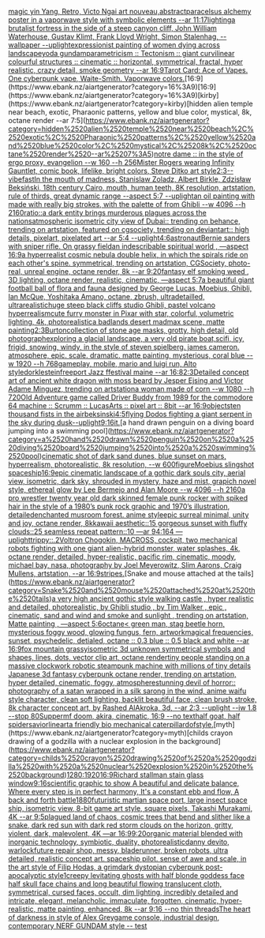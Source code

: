 [magic yin Yang, Retro, Victo Ngai art nouveau,](https://www.ebank.nz/aiartgenerator?category=magic%2520yin%2520Yang%2C%2520Retro%2C%2520Victo%2520Ngai%2520art%2520nouveau%2C)[abstract](https://www.ebank.nz/aiartgenerator?category=abstract)[paracelsus alchemy poster in a vaporwave style with symbolic elements --ar 11:17](https://www.ebank.nz/aiartgenerator?category=paracelsus%2520alchemy%2520poster%2520in%2520a%2520vaporwave%2520style%2520with%2520symbolic%2520elements%2520--ar%252011%3A17)[lighting](https://www.ebank.nz/aiartgenerator?category=lighting)[a brutalist fortress in the side of a steep canyon cliff, John William Waterhouse, Gustav Klimt, Frank Lloyd Wright, Simon Stalenhag, --wallpaper --uplight](https://www.ebank.nz/aiartgenerator?category=a%2520brutalist%2520fortress%2520in%2520the%2520side%2520of%2520a%2520steep%2520canyon%2520cliff%2C%2520John%2520William%2520Waterhouse%2C%2520Gustav%2520Klimt%2C%2520Frank%2520Lloyd%2520Wright%2C%2520Simon%2520Stalenhag%2C%2520--wallpaper%2520--uplight)[expressionist painting of women dying across landscape](https://www.ebank.nz/aiartgenerator?category=expressionist%2520painting%2520of%2520women%2520dying%2520across%2520landscape)[yoda gundam](https://www.ebank.nz/aiartgenerator?category=yoda%2520gundam)[parametricism :: Tectonism :: giant curvilinear colourful structures :: cinematic :: horizontal, symmetrical, fractal, hyper realistic, crazy detail, smoke geometry --ar 16:9](https://www.ebank.nz/aiartgenerator?category=parametricism%2520%3A%3A%2520Tectonism%2520%3A%3A%2520giant%2520curvilinear%2520colourful%2520structures%2520%3A%3A%2520cinematic%2520%3A%3A%2520horizontal%2C%2520symmetrical%2C%2520fractal%2C%2520hyper%2520realistic%2C%2520crazy%2520detail%2C%2520smoke%2520geometry%2520--ar%252016%3A9)[Tarot Card: Ace of Vapes. One cyberpunk vape, Waite-Smith. Vaporwave colors.](https://www.ebank.nz/aiartgenerator?category=Tarot%2520Card%3A%2520Ace%2520of%2520Vapes.%2520One%2520cyberpunk%2520vape%2C%2520Waite-Smith.%2520Vaporwave%2520colors.)[16:9](https://www.ebank.nz/aiartgenerator?category=16%3A9)[16:9](https://www.ebank.nz/aiartgenerator?category=16%3A9)[kirby](https://www.ebank.nz/aiartgenerator?category=kirby)[hidden alien temple near beach, exotic, Pharaonic patterns, yellow and blue color, mystical, 8k, octane render --ar 7:5](https://www.ebank.nz/aiartgenerator?category=hidden%2520alien%2520temple%2520near%2520beach%2C%2520exotic%2C%2520Pharaonic%2520patterns%2C%2520yellow%2520and%2520blue%2520color%2C%2520mystical%2C%25208k%2C%2520octane%2520render%2520--ar%25207%3A5)[notre dame :: in the style of ergo proxy, evangelion --w 160 --h 256](https://www.ebank.nz/aiartgenerator?category=notre%2520dame%2520%3A%3A%2520in%2520the%2520style%2520of%2520ergo%2520proxy%2C%2520evangelion%2520--w%2520160%2520--h%2520256)[Mister Rogers wearing Infinity Gauntlet, comic book, lifelike, bright colors, Steve Ditko art style](https://www.ebank.nz/aiartgenerator?category=Mister%2520Rogers%2520wearing%2520Infinity%2520Gauntlet%2C%2520comic%2520book%2C%2520lifelike%2C%2520bright%2520colors%2C%2520Steve%2520Ditko%2520art%2520style)[2:3](https://www.ebank.nz/aiartgenerator?category=2%3A3)[--vibefast](https://www.ebank.nz/aiartgenerator?category=--vibefast)[In the mouth of madness, Stanislaw Zoladz, Albert Birkle, Zdzisław Beksiński, 18th century Cairo, mouth, human teeth, 8K resolution, artstation, rule of thirds, great dynamic range --aspect 5:7 --uplight](https://www.ebank.nz/aiartgenerator?category=In%2520the%2520mouth%2520of%2520madness%2C%2520Stanislaw%2520Zoladz%2C%2520Albert%2520Birkle%2C%2520Zdzis%C5%82aw%2520Beksi%C5%84ski%2C%252018th%2520century%2520Cairo%2C%2520mouth%2C%2520human%2520teeth%2C%25208K%2520resolution%2C%2520artstation%2C%2520rule%2520of%2520thirds%2C%2520great%2520dynamic%2520range%2520--aspect%25205%3A7%2520--uplight)[an oil painting with made with really big strokes, with the palette of <Spirited Away>  from Ghibli  --w 4096  --h 2160](https://www.ebank.nz/aiartgenerator?category=an%2520oil%2520painting%2520with%2520made%2520with%2520really%2520big%2520strokes%2C%2520with%2520the%2520palette%2520of%2520%3CSpirited%2520Away%3E%2520%2520from%2520Ghibli%2520%2520--w%25204096%2520%2520--h%25202160)[ratio::](https://www.ebank.nz/aiartgenerator?category=ratio%3A%3A)[a dark entity brings murderous plagues across the nations](https://www.ebank.nz/aiartgenerator?category=a%2520dark%2520entity%2520brings%2520murderous%2520plagues%2520across%2520the%2520nations)[atmospheric isometric city view of Dubai:: trending on behance, trending on artstation, featured on cgsociety, trending on deviantart:: high details, pixelart, pixelated art --ar 5:4 --uplight](https://www.ebank.nz/aiartgenerator?category=atmospheric%2520isometric%2520city%2520view%2520of%2520Dubai%3A%3A%2520trending%2520on%2520behance%2C%2520trending%2520on%2520artstation%2C%2520featured%2520on%2520cgsociety%2C%2520trending%2520on%2520deviantart%3A%3A%2520high%2520details%2C%2520pixelart%2C%2520pixelated%2520art%2520--ar%25205%3A4%2520--uplight)[4:6](https://www.ebank.nz/aiartgenerator?category=4%3A6)[astronaut](https://www.ebank.nz/aiartgenerator?category=astronaut)[Bernie sanders with sniper rifle. On grassy field](https://www.ebank.nz/aiartgenerator?category=Bernie%2520sanders%2520with%2520sniper%2520rifle.%2520On%2520grassy%2520field)[an indescribable spiritual world , —aspect 16:9](https://www.ebank.nz/aiartgenerator?category=an%2520indescribable%2520spiritual%2520world%2520%2C%2520%E2%80%94aspect%252016%3A9)[a hyperrealist cosmic nebula double helix, in which the spirals ride on each other's spine. symmetrical, trending on artstation, CGSociety, photo-real, unreal engine, octane render, 8k --ar 9:20](https://www.ebank.nz/aiartgenerator?category=a%2520hyperrealist%2520cosmic%2520nebula%2520double%2520helix%2C%2520in%2520which%2520the%2520spirals%2520ride%2520on%2520each%2520other%27s%2520spine.%2520symmetrical%2C%2520trending%2520on%2520artstation%2C%2520CGSociety%2C%2520photo-real%2C%2520unreal%2520engine%2C%2520octane%2520render%2C%25208k%2520--ar%25209%3A20)[fantasy elf smoking weed , 3D lighting, octane render, realistic, cinematic, —aspect 5:7](https://www.ebank.nz/aiartgenerator?category=fantasy%2520elf%2520smoking%2520weed%2520%2C%25203D%2520lighting%2C%2520octane%2520render%2C%2520realistic%2C%2520cinematic%2C%2520%E2%80%94aspect%25205%3A7)[a beautiful giant football ball of flora and fauna designed by George Lucas, Moebius, Ghibli, Ian McQue, Yoshitaka Amano, octane, zbrush, ultradetailled, ultrarealistic](https://www.ebank.nz/aiartgenerator?category=a%2520beautiful%2520giant%2520football%2520ball%2520of%2520flora%2520and%2520fauna%2520designed%2520by%2520George%2520Lucas%2C%2520Moebius%2C%2520Ghibli%2C%2520Ian%2520McQue%2C%2520Yoshitaka%2520Amano%2C%2520octane%2C%2520zbrush%2C%2520ultradetailled%2C%2520ultrarealistic)[huge steep black cliffs studio Ghibli, pastel volcano hyperrealism](https://www.ebank.nz/aiartgenerator?category=huge%2520steep%2520black%2520cliffs%2520studio%2520Ghibli%2C%2520pastel%2520volcano%2520hyperrealism)[cute furry monster in Pixar with star, colorful, volumetric lighting, 4k, photorealistic](https://www.ebank.nz/aiartgenerator?category=cute%2520furry%2520monster%2520in%2520Pixar%2520with%2520star%2C%2520colorful%2C%2520volumetric%2520lighting%2C%25204k%2C%2520photorealistic)[a badlands desert madmax scene, matte painting](https://www.ebank.nz/aiartgenerator?category=a%2520badlands%2520desert%2520madmax%2520scene%2C%2520matte%2520painting)[2:3](https://www.ebank.nz/aiartgenerator?category=2%3A3)[](https://www.ebank.nz/aiartgenerator?category=)[Burton](https://www.ebank.nz/aiartgenerator?category=Burton)[collection of stone age masks, grotty, high detail, old photograph](https://www.ebank.nz/aiartgenerator?category=collection%2520of%2520stone%2520age%2520masks%2C%2520grotty%2C%2520high%2520detail%2C%2520old%2520photograph)[exploring a glacial landscape, a very old pirate boat,scifi, icy, frigid, snowing, windy, in the style of steven spielberg. james cameron. atmosphere, epic. scale. dramatic. matte painting, mysterious, coral blue --w 1920 --h 768](https://www.ebank.nz/aiartgenerator?category=exploring%2520a%2520glacial%2520landscape%2C%2520a%2520very%2520old%2520pirate%2520boat%2Cscifi%2C%2520icy%2C%2520frigid%2C%2520snowing%2C%2520windy%2C%2520in%2520the%2520style%2520of%2520steven%2520spielberg.%2520james%2520cameron.%2520atmosphere%2C%2520epic.%2520scale.%2520dramatic.%2520matte%2520painting%2C%2520mysterious%2C%2520coral%2520blue%2520--w%25201920%2520--h%2520768)[gameplay, mobile, mario and luigi run, Alto style](https://www.ebank.nz/aiartgenerator?category=gameplay%2C%2520mobile%2C%2520mario%2520and%2520luigi%2520run%2C%2520Alto%2520style)[dorklestein](https://www.ebank.nz/aiartgenerator?category=dorklestein)[freeport Jazz ffestival maine --ar 16:8](https://www.ebank.nz/aiartgenerator?category=freeport%2520Jazz%2520ffestival%2520maine%2520--ar%252016%3A8)[2:3](https://www.ebank.nz/aiartgenerator?category=2%3A3)[Detailed concept art of ancient white dragon with moss beard by Jesper Ejsing and Victor Adame Minguez, trending on artstation](https://www.ebank.nz/aiartgenerator?category=Detailed%2520concept%2520art%2520of%2520ancient%2520white%2520dragon%2520with%2520moss%2520beard%2520by%2520Jesper%2520Ejsing%2520and%2520Victor%2520Adame%2520Minguez%2C%2520trending%2520on%2520artstation)[a woman made of corn --w 1080 --h 720](https://www.ebank.nz/aiartgenerator?category=a%2520woman%2520made%2520of%2520corn%2520--w%25201080%2520--h%2520720)[Old Adventure game called Driver Buddy from 1989 for the commodore 64 machine  :: Scrumm :: LucasArts :: pixel art :: 8bit --ar 16:9](https://www.ebank.nz/aiartgenerator?category=Old%2520Adventure%2520game%2520called%2520Driver%2520Buddy%2520from%25201989%2520for%2520the%2520commodore%252064%2520machine%2520%2520%3A%3A%2520Scrumm%2520%3A%3A%2520LucasArts%2520%3A%3A%2520pixel%2520art%2520%3A%3A%25208bit%2520--ar%252016%3A9)[objects](https://www.ebank.nz/aiartgenerator?category=objects)[ten thousand fists in the air](https://www.ebank.nz/aiartgenerator?category=ten%2520thousand%2520fists%2520in%2520the%2520air)[beksinski](https://www.ebank.nz/aiartgenerator?category=beksinski)[4:5](https://www.ebank.nz/aiartgenerator?category=4%3A5)[flying Dodos fighting a giant serpent in the sky during dusk](https://www.ebank.nz/aiartgenerator?category=flying%2520Dodos%2520fighting%2520a%2520giant%2520serpent%2520in%2520the%2520sky%2520during%2520dusk)[--uplight](https://www.ebank.nz/aiartgenerator?category=--uplight)[9:16](https://www.ebank.nz/aiartgenerator?category=9%3A16)[it.](https://www.ebank.nz/aiartgenerator?category=it.)[a hand drawn penguin on a diving board jumping into a swimming pool](https://www.ebank.nz/aiartgenerator?category=a%2520hand%2520drawn%2520penguin%2520on%2520a%2520diving%2520board%2520jumping%2520into%2520a%2520swimming%2520pool)[cinematic shot of dark sand dunes, blue sunset on mars, hyperrealism, photorealistic, 8k resolution, --w 600](https://www.ebank.nz/aiartgenerator?category=cinematic%2520shot%2520of%2520dark%2520sand%2520dunes%2C%2520blue%2520sunset%2520on%2520mars%2C%2520hyperrealism%2C%2520photorealistic%2C%25208k%2520resolution%2C%2520--w%2520600)[figure](https://www.ebank.nz/aiartgenerator?category=figure)[Moebius slingshot spaceship](https://www.ebank.nz/aiartgenerator?category=Moebius%2520slingshot%2520spaceship)[16:9](https://www.ebank.nz/aiartgenerator?category=16%3A9)[epic cinematic landscape of a gothic dark souls city, aerial view, isometric, dark sky, shrouded in mystery, haze and mist, grapich novel style, ethereal glow by Lee Bermejo and Alan Moore --w 4096  --h 2160](https://www.ebank.nz/aiartgenerator?category=epic%2520cinematic%2520landscape%2520of%2520a%2520gothic%2520dark%2520souls%2520city%2C%2520aerial%2520view%2C%2520isometric%2C%2520dark%2520sky%2C%2520shrouded%2520in%2520mystery%2C%2520haze%2520and%2520mist%2C%2520grapich%2520novel%2520style%2C%2520ethereal%2520glow%2520by%2520Lee%2520Bermejo%2520and%2520Alan%2520Moore%2520--w%25204096%2520%2520--h%25202160)[a pro wrestler twenty year old dark skinned female punk rocker with spiked hair in the style of a 1980’s punk rock graphic and 1970’s illustration, detailed](https://www.ebank.nz/aiartgenerator?category=a%2520pro%2520wrestler%2520twenty%2520year%2520old%2520dark%2520skinned%2520female%2520punk%2520rocker%2520with%2520spiked%2520hair%2520in%2520the%2520style%2520of%2520a%25201980%E2%80%99s%2520punk%2520rock%2520graphic%2520and%25201970%E2%80%99s%2520illustration%2C%2520detailed)[enchanted musroom forest. anime style](https://www.ebank.nz/aiartgenerator?category=enchanted%2520musroom%2520forest.%2520anime%2520style)[epic surreal minimal, unity and joy, octane render, 8k](https://www.ebank.nz/aiartgenerator?category=epic%2520surreal%2520minimal%2C%2520unity%2520and%2520joy%2C%2520octane%2520render%2C%25208k)[kawaii aesthetic::15 gorgeous sunset with fluffy clouds::25 seamless repeat pattern::10  —ar 94:164 —uplight](https://www.ebank.nz/aiartgenerator?category=kawaii%2520aesthetic%3A%3A15%2520gorgeous%2520sunset%2520with%2520fluffy%2520clouds%3A%3A25%2520seamless%2520repeat%2520pattern%3A%3A10%2520%2520%E2%80%94ar%252094%3A164%2520%E2%80%94uplight)[trippy::.2](https://www.ebank.nz/aiartgenerator?category=trippy%3A%3A.2)[Voltron Chogokin, MACROSS, cockpit, two mechanical robots fighting with one giant alien-hybrid monster, water splashes, 4k, octane render, detailed, hyper-realistic, pacific rim, cinematic, moody, michael bay, nasa, photography by Joel Meyerowitz, Slim Aarons, Craig Mullens, artstation, --ar 16:9](https://www.ebank.nz/aiartgenerator?category=Voltron%2520Chogokin%2C%2520MACROSS%2C%2520cockpit%2C%2520two%2520mechanical%2520robots%2520fighting%2520with%2520one%2520giant%2520alien-hybrid%2520monster%2C%2520water%2520splashes%2C%25204k%2C%2520octane%2520render%2C%2520detailed%2C%2520hyper-realistic%2C%2520pacific%2520rim%2C%2520cinematic%2C%2520moody%2C%2520michael%2520bay%2C%2520nasa%2C%2520photography%2520by%2520Joel%2520Meyerowitz%2C%2520Slim%2520Aarons%2C%2520Craig%2520Mullens%2C%2520artstation%2C%2520--ar%252016%3A9)[stripes.](https://www.ebank.nz/aiartgenerator?category=stripes.)[Snake and mouse attached at the tails](https://www.ebank.nz/aiartgenerator?category=Snake%2520and%2520mouse%2520attached%2520at%2520the%2520tails)[a very high ancient gothic style walking castle , hyper realistic and detailed, photorealistic, by Ghibli studio , by Tim Walker , epic , cinematic, sand and wind and smoke and sunlight , trending on artstation, Matte painting , —aspect 5:6](https://www.ebank.nz/aiartgenerator?category=a%2520very%2520high%2520ancient%2520gothic%2520style%2520walking%2520castle%2520%2C%2520hyper%2520realistic%2520and%2520detailed%2C%2520photorealistic%2C%2520by%2520Ghibli%2520studio%2520%2C%2520by%2520Tim%2520Walker%2520%2C%2520epic%2520%2C%2520cinematic%2C%2520sand%2520and%2520wind%2520and%2520smoke%2520and%2520sunlight%2520%2C%2520trending%2520on%2520artstation%2C%2520Matte%2520painting%2520%2C%2520%E2%80%94aspect%25205%3A6)[octane](https://www.ebank.nz/aiartgenerator?category=octane)[< green man, stag beetle horn, mysterious foggy wood, glowing fungus, fern, artwork](https://www.ebank.nz/aiartgenerator?category=%3C%2520green%2520man%2C%2520stag%2520beetle%2520horn%2C%2520mysterious%2520foggy%2520wood%2C%2520glowing%2520fungus%2C%2520fern%2C%2520artwork)[magical frequencies, sunset, psychedelic, detialed, octane :: 0.3 blue :: 0.5 black and white --ar 16:9](https://www.ebank.nz/aiartgenerator?category=magical%2520frequencies%2C%2520sunset%2C%2520psychedelic%2C%2520detialed%2C%2520octane%2520%3A%3A%25200.3%2520blue%2520%3A%3A%25200.5%2520black%2520and%2520white%2520--ar%252016%3A9)[fox mountain grassy](https://www.ebank.nz/aiartgenerator?category=fox%2520mountain%2520grassy)[isometric 3d unknown symmetrical symbols  and shapes, lines, dots, vector clip art, octane render](https://www.ebank.nz/aiartgenerator?category=isometric%25203d%2520unknown%2520symmetrical%2520symbols%2520%2520and%2520shapes%2C%2520lines%2C%2520dots%2C%2520vector%2520clip%2520art%2C%2520octane%2520render)[tiny people standing on a massive clockwork robotic steampunk machine with millions of tiny details Japanese 3d fantasy cyberpunk octane render, trending on artstation, hyper detailed, cinematic, foggy, atmosphere](https://www.ebank.nz/aiartgenerator?category=tiny%2520people%2520standing%2520on%2520a%2520massive%2520clockwork%2520robotic%2520steampunk%2520machine%2520with%2520millions%2520of%2520tiny%2520details%2520Japanese%25203d%2520fantasy%2520cyberpunk%2520octane%2520render%2C%2520trending%2520on%2520artstation%2C%2520hyper%2520detailed%2C%2520cinematic%2C%2520foggy%2C%2520atmosphere)[stunning devil of horror:: photography of a satan wrapped in a silk sarong in the wind, anime waifu style character, clean soft lighting, backlit beautiful face, clean brush stroke, 8k character concept art, by Rashed AlAkroka, 3d, --ar 2:3 --uplight --iw 1.8 --stop 80](https://www.ebank.nz/aiartgenerator?category=stunning%2520devil%2520of%2520horror%3A%3A%2520photography%2520of%2520a%2520satan%2520wrapped%2520in%2520a%2520silk%2520sarong%2520in%2520the%2520wind%2C%2520anime%2520waifu%2520style%2520character%2C%2520clean%2520soft%2520lighting%2C%2520backlit%2520beautiful%2520face%2C%2520clean%2520brush%2520stroke%2C%25208k%2520character%2520concept%2520art%2C%2520by%2520Rashed%2520AlAkroka%2C%25203d%2C%2520--ar%25202%3A3%2520--uplight%2520--iw%25201.8%2520--stop%252080)[Supper](https://www.ebank.nz/aiartgenerator?category=Supper)[mf doom, akira, cinematic, 16:9 --no text](https://www.ebank.nz/aiartgenerator?category=mf%2520doom%2C%2520akira%2C%2520cinematic%2C%252016%3A9%2520--no%2520text)[half goat, half spider](https://www.ebank.nz/aiartgenerator?category=half%2520goat%2C%2520half%2520spider)[savior](https://www.ebank.nz/aiartgenerator?category=savior)[lineart](https://www.ebank.nz/aiartgenerator?category=lineart)[a friendly bio mechanical caterpillar](https://www.ebank.nz/aiartgenerator?category=a%2520friendly%2520bio%2520mechanical%2520caterpillar)[dof](https://www.ebank.nz/aiartgenerator?category=dof)[style.](https://www.ebank.nz/aiartgenerator?category=style.)[myth](https://www.ebank.nz/aiartgenerator?category=myth)[childs crayon drawing of a godzilla with a nuclear explosion in the background](https://www.ebank.nz/aiartgenerator?category=childs%2520crayon%2520drawing%2520of%2520a%2520godzilla%2520with%2520a%2520nuclear%2520explosion%2520in%2520the%2520background)[1280:1920](https://www.ebank.nz/aiartgenerator?category=1280%3A1920)[16:9](https://www.ebank.nz/aiartgenerator?category=16%3A9)[Richard stallman stain glass window](https://www.ebank.nz/aiartgenerator?category=Richard%2520stallman%2520stain%2520glass%2520window)[9:16](https://www.ebank.nz/aiartgenerator?category=9%3A16)[scientific graphic to show A beautiful and delicate balance, Where every step is in perfect harmony, It's a constant ebb and flow, A back and forth battle](https://www.ebank.nz/aiartgenerator?category=scientific%2520graphic%2520to%2520show%2520A%2520beautiful%2520and%2520delicate%2520balance%2C%2520Where%2520every%2520step%2520is%2520in%2520perfect%2520harmony%2C%2520It%27s%2520a%2520constant%2520ebb%2520and%2520flow%2C%2520A%2520back%2520and%2520forth%2520battle)[1880](https://www.ebank.nz/aiartgenerator?category=1880)[futuristic martian space port, large insect space ship, isometric view, 8-bit game art style, square pixels, Takashi Murakami, 4K --ar 9:5](https://www.ebank.nz/aiartgenerator?category=futuristic%2520martian%2520space%2520port%2C%2520large%2520insect%2520space%2520ship%2C%2520isometric%2520view%2C%25208-bit%2520game%2520art%2520style%2C%2520square%2520pixels%2C%2520Takashi%2520Murakami%2C%25204K%2520--ar%25209%3A5)[plagued land of chaos, cosmic trees that bend and slither like a snake, dark red sun with dark red storm clouds on the horizon, gritty, violent, dark, malevolent, 4K —ar 16:9](https://www.ebank.nz/aiartgenerator?category=plagued%2520land%2520of%2520chaos%2C%2520cosmic%2520trees%2520that%2520bend%2520and%2520slither%2520like%2520a%2520snake%2C%2520dark%2520red%2520sun%2520with%2520dark%2520red%2520storm%2520clouds%2520on%2520the%2520horizon%2C%2520gritty%2C%2520violent%2C%2520dark%2C%2520malevolent%2C%25204K%2520%E2%80%94ar%252016%3A9)[9:20](https://www.ebank.nz/aiartgenerator?category=9%3A20)[organic material blended with inorganic technology, symbiotic, duality, photorealistic](https://www.ebank.nz/aiartgenerator?category=organic%2520material%2520blended%2520with%2520inorganic%2520technology%2C%2520symbiotic%2C%2520duality%2C%2520photorealistic)[danny devito, warlock](https://www.ebank.nz/aiartgenerator?category=danny%2520devito%2C%2520warlock)[future repair shop, messy, bladerunner, broken robots, ultra detailed, realistic concept art. spaceship pilot. sense of awe and scale, in the art style of Filip Hodas, a grimdark dystopian cyberpunk post-apocalyptic style](https://www.ebank.nz/aiartgenerator?category=future%2520repair%2520shop%2C%2520messy%2C%2520bladerunner%2C%2520broken%2520robots%2C%2520ultra%2520detailed%2C%2520realistic%2520concept%2520art.%2520spaceship%2520pilot.%2520sense%2520of%2520awe%2520and%2520scale%2C%2520in%2520the%2520art%2520style%2520of%2520Filip%2520Hodas%2C%2520a%2520grimdark%2520dystopian%2520cyberpunk%2520post-apocalyptic%2520style)[1](https://www.ebank.nz/aiartgenerator?category=1)[creepy levitating ghosts with half blonde goddess face half skull face chains and long beautiful flowing translucent cloth, symmetrical, cursed faces, occult, dim lighting, incredibly detailed and intricate, elegant, melancholic, immaculate, forgotten, cinematic, hyper-realistic, matte painting, enhanced, 8k --ar 9:16 --no thin threads](https://www.ebank.nz/aiartgenerator?category=creepy%2520levitating%2520ghosts%2520with%2520half%2520blonde%2520goddess%2520face%2520half%2520skull%2520face%2520chains%2520and%2520long%2520beautiful%2520flowing%2520translucent%2520cloth%2C%2520symmetrical%2C%2520cursed%2520faces%2C%2520occult%2C%2520dim%2520lighting%2C%2520incredibly%2520detailed%2520and%2520intricate%2C%2520elegant%2C%2520melancholic%2C%2520immaculate%2C%2520forgotten%2C%2520cinematic%2C%2520hyper-realistic%2C%2520matte%2520painting%2C%2520enhanced%2C%25208k%2520--ar%25209%3A16%2520--no%2520thin%2520threads)[The heart of darkness in style of Alex Grey](https://www.ebank.nz/aiartgenerator?category=The%2520heart%2520of%2520darkness%2520in%2520style%2520of%2520Alex%2520Grey)[game console, industrial design, contemporary NERF GUNDAM style -- test](https://www.ebank.nz/aiartgenerator?category=game%2520console%2C%2520industrial%2520design%2C%2520contemporary%2520NERF%2520GUNDAM%2520style%2520--%2520test)